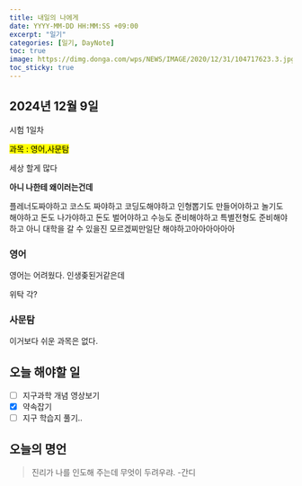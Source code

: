 ```yaml
---
title: 내일의 나에게
date: YYYY-MM-DD HH:MM:SS +09:00
excerpt: "일기"
categories: [일기, DayNote]
toc: true
image: https://dimg.donga.com/wps/NEWS/IMAGE/2020/12/31/104717623.3.jpg
toc_sticky: true
---
```


## 2024년 12월 9일

시험 1일차

<span style="background:yellow; color:black;">과목 : 영어,사문탐</span>

세상 할게 많다

**아니 나한테 왜이러는건데**

플레너도짜야하고 코스도 짜야하고 코딩도해야하고 인형뽑기도 만들어야하고 놀기도 해야하고 돈도 나가야하고 돈도 벌어야하고 수능도 준비해야하고 특별전형도 준비해야하고 아니 대학을 갈 수 있을진 모르겠찌만일단 해야하고아아아아아아

### 영어

영어는 어려웠다. 인생좆된거같은데

위탁 각?

### 사문탐

이거보다 쉬운 과목은 없다.

## 오늘 해야할 일

- [ ] 지구과학 개념 영상보기
- [x] 약속잡기
- [ ] 지구 학습지 풀기..

## 오늘의 명언

> 진리가 나를 인도해 주는데 무엇이 두려우랴. -간디
